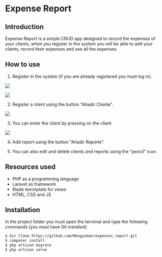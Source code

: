 # Expense Report

## Introduction

Expense Report is a simple CRUD app designed to record the expenses of your clients, when you register in the system you will be able to add your clients, record their expenses and see all the expenses.

## How to use

1. Register in the system (if you are already registered you must log in).

![](https://i.imgur.com/asdXKcH.jpg)

![](https://i.imgur.com/f8wq4XL.jpg)

2. Register a client using the button "Añadir Cliente".

![](https://i.imgur.com/tpyjmWn.jpg)

3. You can enter the client by pressing on the client.

![](https://i.imgur.com/d9GsxVI.jpg)

4. Add report using the button "Añadir Reporte".

5. You can also edit and delete clients and reports using the "pencil" icon.

## Resources used

- PHP as a programming language
- Laravel as framework
- Blade temmplate for views
- HTML, CSS and JS

## Installation

In the project folder you must open the terminal and type the following commands (you must have Git installed):

```sh
$ Git Clone https://github.com/Rexguzman/expenses_report.git
$ composer install
$ php artisan migrate
$ php artisan serve
```

